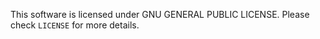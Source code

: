 This software is licensed under GNU GENERAL PUBLIC LICENSE. Please check `LICENSE` for more details.

